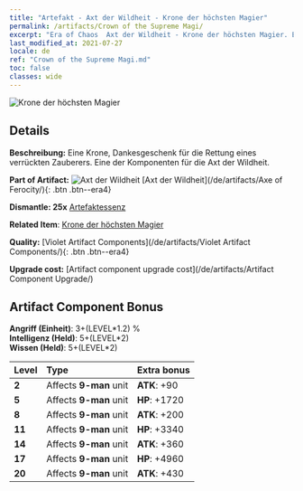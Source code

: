 ```yaml
---
title: "Artefakt - Axt der Wildheit - Krone der höchsten Magier"
permalink: /artifacts/Crown of the Supreme Magi/
excerpt: "Era of Chaos  Axt der Wildheit - Krone der höchsten Magier. Eine Krone, Dankesgeschenk für die Rettung eines verrückten Zauberers. Eine der Komponenten für die Axt der Wildheit."
last_modified_at: 2021-07-27
locale: de
ref: "Crown of the Supreme Magi.md"
toc: false
classes: wide
---
```


 ![Krone der höchsten Magier](/images/t/artifact_40313.png)



## Details

 **Beschreibung:** Eine Krone, Dankesgeschenk für die Rettung eines verrückten Zauberers. Eine der Komponenten für die Axt der Wildheit.

 **Part of Artifact:** ![Axt der Wildheit](/images/t/icon_artifact_31.png) [Axt der Wildheit](/de/artifacts/Axe of Ferocity/){: .btn .btn--era4}

 **Dismantle: 25x** [Artefaktessenz](/ItemsDE/con_905/)

 **Related Item**: [Krone der höchsten Magier](/ItemsDE/art_127/)

 **Quality:** [Violet Artifact Components](/de/artifacts/Violet Artifact Components/){: .btn .btn--era4}

 **Upgrade cost:** [Artifact component upgrade cost](/de/artifacts/Artifact Component Upgrade/)

## Artifact Component Bonus

  **Angriff (Einheit)**: 3+(LEVEL\*1.2) %<br/>**Intelligenz (Held)**: 5+(LEVEL\*2)<br/>**Wissen (Held)**: 5+(LEVEL\*2)

  |  Level  | Type |    Extra bonus  | 
  |:--------|:-----|:----------------| 
  | **2** | Affects **9-man** unit | **ATK**: +90 | 
  | **5** | Affects **9-man** unit | **HP**: +1720 | 
  | **8** | Affects **9-man** unit | **ATK**: +200 | 
  | **11** | Affects **9-man** unit | **HP**: +3340 | 
  | **14** | Affects **9-man** unit | **ATK**: +360 | 
  | **17** | Affects **9-man** unit | **HP**: +4960 | 
  | **20** | Affects **9-man** unit | **ATK**: +430 | 
